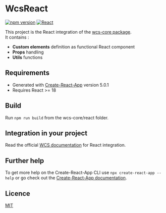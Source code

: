 # WcsReact

[![npm version](https://img.shields.io/npm/v/wcs-react)](https://www.npmjs.com/package/wcs-react)
[![React](https://img.shields.io/badge/React-222.svg?logo=react&logoColor=61DAFB)](https://react.dev/)


This project is the React integration of the [wcs-core package](https://www.npmjs.com/package/wcs-core).  
It contains :
* **Custom elements** definition as functional React component
* **Props** handling
* **Utils** functions

## Requirements

- Generated with [Create-React-App](https://create-react-app.dev/) version 5.0.1
- Requires React >= 18

## Build

Run `npm run build` from the wcs-core/react folder.

## Integration in your project

Read the official [WCS documentation](https://wcs.dev.sncf/?path=/docs/documentation-getting-started-react--documentation)
for React integration.

## Further help

To get more help on the Create-React-App CLI use `npx create-react-app --help` or go check out the [Create-React-App documentation](https://create-react-app.dev/docs/getting-started).

## Licence

[MIT](https://gitlab.com/SNCF/wcs/-/blob/master/LICENSE)
